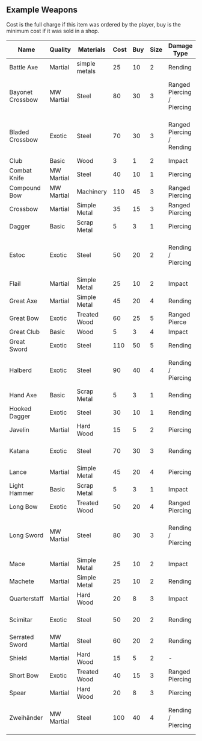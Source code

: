 ## Example Weapons
Cost is the full charge if this item was ordered by the player, buy is the minimum cost if it was sold in a shop.

| Name             | Quality    | Materials     | Cost | Buy | Size | Damage Type                | Damage Bonus | Traits                              |
| ---------------- | ---------- | ------------- | ---- | --- | ---- | -------------------------- | ------------ | ----------------------------------- |
| Battle Axe       | Martial    | simple metals | 25   | 10  | 2    | Rending                    | +3 (+4)      | hand and a half                     |
| Bayonet Crossbow | MW Martial | Steel         | 80   | 30  | 3    | Ranged Piercing / Piercing | +6 (+4)      | crossbow and multiple damage types  |
| Bladed Crossbow  | Exotic     | Steel         | 70   | 30  | 3    | Ranged Piercing / Rending  | +6 (+4)      | Crossbow and Multiple Damage Types  |
| Club             | Basic      | Wood          | 3    | 1   | 2    | Impact                     | +1           | -                                   |
| Combat Knife     | MW Martial | Steel         | 40   | 10  | 1    | Piercing                   | +2           | Perfect                             |
| Compound Bow     | MW Martial | Machinery     | 110  | 45  | 3    | Ranged Piercing            | +4           | Bow                                 |
| Crossbow         | Martial    | Simple Metal  | 35   | 15  | 3    | Ranged Piercing            | +6           | Crossbow                            |
| Dagger           | Basic      | Scrap Metal   | 5    | 3   | 1    | Piercing                   | +0           | -                                   |
| Estoc            | Exotic     | Steel         | 50   | 20  | 2    | Rending / Piercing         | +3           | Balanced, and Multiple Damage Types |
| Flail            | Martial    | Simple Metal  | 25   | 10  | 2    | Impact                     | +3           | Momentum                            |
| Great Axe        | Martial    | Simple Metal  | 45   | 20  | 4    | Rending                    | +6           | Lethal                              |
| Great Bow        | Exotic     | Treated Wood  | 60   | 25  | 5    | Ranged Pierce              | +6           | Bow                                 |
| Great Club       | Basic      | Wood          | 5    | 3   | 4    | Impact                     | +3           | -                                   |
| Great Sword      | Exotic     | Steel         | 110  | 50  | 5    | Rending                    | +9           | Overweight                          |
| Halberd          | Exotic     | Steel         | 90   | 40  | 4    | Rending / Piercing         | +5           | Reach, and Multiple Damage Types    |
| Hand Axe         | Basic      | Scrap Metal   | 5    | 3   | 1    | Rending                    | +0           | -                                   |
| Hooked Dagger    | Exotic     | Steel         | 30   | 10  | 1    | Rending                    | +2           | Penetrative                         |
| Javelin          | Martial    | Hard Wood     | 15   | 5   | 2    | Piercing                   | +3           | Thrown                              |
| Katana           | Exotic     | Steel         | 70   | 30  | 3    | Rending                    | +5           | Lethal, and Deadly Draw             |
| Lance            | Martial    | Simple Metal  | 45   | 20  | 4    | Piercing                   | +5           | Reach                               |
| Light Hammer     | Basic      | Scrap Metal   | 5    | 3   | 1    | Impact                     | +0           | -                                   |
| Long Bow         | Exotic     | Treated Wood  | 50   | 20  | 4    | Ranged Piercing            | +5           | Bow                                 |
| Long Sword       | MW Martial | Steel         | 80   | 30  | 3    | Rending / Piercing         | +4           | Balanced, and Multiple Damage Types |
| Mace             | Martial    | Simple Metal  | 25   | 10  | 2    | Impact                     | +3           | Lethal                              |
| Machete          | Martial    | Simple Metal  | 25   | 10  | 2    | Rending                    | +3           | Balanced                            |
| Quarterstaff     | Martial    | Hard Wood     | 20   | 8   | 3    | Impact                     | +4           | Balanced                            |
| Scimitar         | Exotic     | Steel         | 50   | 20  | 2    | Rending                    | +3           | Balanced, and Momentum              |
| Serrated Sword   | MW Martial | Steel         | 60   | 20  | 2    | Rending                    | +3           | Penetrative                         |
| Shield           | Martial    | Hard Wood     | 15   | 5   | 2    | -                          | -            | Shield                              |
| Short Bow        | Exotic     | Treated Wood  | 40   | 15  | 3    | Ranged Piercing            | +4           | Bow                                 |
| Spear            | Martial    | Hard Wood     | 20   | 8   | 3    | Piercing                   | +4           | Reach                               |
| Zweihänder       | MW Martial | Steel         | 100  | 40  | 4    | Rending / Piercing         | +5           | Reach, and Multiple Damage Types    |

